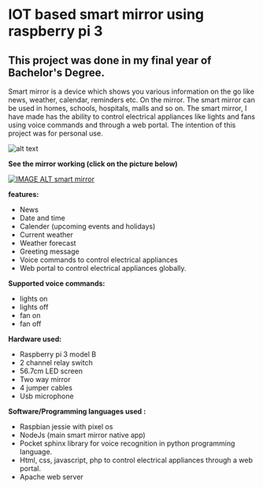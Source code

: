 # IOT based smart mirror using raspberry pi 3

## This project was done in my final year of Bachelor's Degree. 

Smart mirror is a device which shows you various information on the go like news, weather, calendar, reminders etc. On the mirror. The smart mirror can be used in homes, schools, hospitals, malls and so on. The smart mirror, I have made has the ability to control electrical appliances like lights and fans using voice commands and through a web portal. The intention of this project was for personal use.

![alt text](https://github.com/aanandpant/smart-mirror-my-final-year-computer-engineering-project/blob/master/mirror.png)

**See the mirror working (click on the picture below)**


[![IMAGE ALT smart mirror](https://img.youtube.com/vi/jIXr54udIIE/0.jpg)](https://www.youtube.com/watch?v=jIXr54udIIE)


**features:**
- News
- Date and time
- Calender (upcoming events and holidays)
- Current weather
- Weather forecast
- Greeting message
- Voice commands to control electrical appliances
- Web portal to control electrical appliances globally.


**Supported voice commands:**
- lights on
- lights off 
- fan on
- fan off

**Hardware used:**
- Raspberry pi 3 model B
- 2 channel relay switch
- 56.7cm LED screen
- Two way mirror
- 4 jumper cables
- Usb microphone 



**Software/Programming languages used :**
- Raspbian jessie with pixel os
- NodeJs (main smart mirror native app)
- Pocket sphinx library for voice recognition in python programming language.
- Html, css, javascript, php to control electrical appliances through a web portal.
- Apache web server
